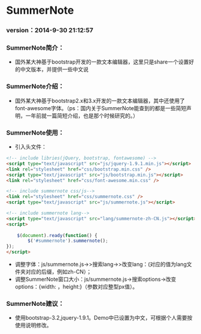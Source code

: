 SummerNote
==========
### version：2014-9-30 21:12:57
### SummerNote简介：
* 国外某大神基于bootstrap开发的一款文本编辑器，这里只是share一个设置好的中文版本，并提供一些中文说
### SummerNote介绍：
* 国外某大神基于bootstrap2.x和3.x开发的一款文本编辑器，其中还使用了font-awesome字体。（ps：国内关于SummerNote能查到的都是一些简短声明，一年前就一篇简短介绍，也是那个时候研究的。）
### SummerNote使用：
* 引入头文件：
```html
<!-- include libries(jQuery, bootstrap, fontawesome) -->
<script type="text/javascript" src="js/jquery-1.9.1.min.js"></script> 
<link rel="stylesheet" href="css/bootstrap.min.css" />
<script type="text/javascript" src="js/bootstrap.min.js"></script>
<link rel="stylesheet" href="css/font-awesome.min.css" />

<!-- include summernote css/js-->
<link rel="stylesheet" href="css/summernote.css" />
<script type="text/javascript" src="js/summernote.js"></script>

<!-- include summernote lang-->
<script type="text/javascript" src="lang/summernote-zh-CN.js"></script>
<script>
	
	$(document).ready(function() {
  		$('#summernote').summernote();
});
</script>
```
  * 调整字体：js/summernote.js->>搜索lang->>改变lang：(对应的值为lang文件夹对应的后缀，例如zh-CN）；
  * 调整SummerNote窗口大小：js/summernote.js->搜索options->改变options：{width: ，height:}（参数对应整型px值）。

### SummerNote建议：
  * 使用bootstrap-3.2,jquery-1.9.1。Demo中已设置为中文，可根据个人需要按使用说明修改。

